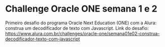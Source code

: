 # Challenge Oracle ONE semana 1 e 2
Primeiro desafio do programa Oracle Next Education (ONE) com a Alura: construa um decodificador de texto com Javascript. Link do desafio: https://www.alura.com.br/challenges/oracle-one/semana01e02-construa-decodificador-texto-com-javascript

